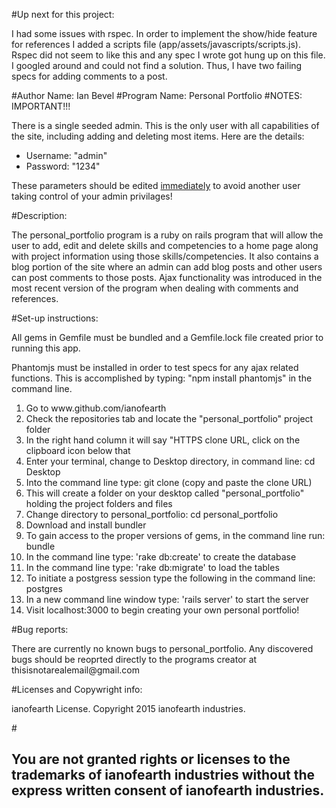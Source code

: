 #Up next for this project:
<p>I had some issues with rspec.  In order to implement the show/hide feature for references I added a scripts file (app/assets/javascripts/scripts.js).  Rspec did not seem to like this and any spec I wrote got hung up on this file.  I googled around and could not find a solution.  Thus, I have two failing specs for adding comments to a post.</p>
#Author Name: Ian Bevel
#Program Name: Personal Portfolio
#NOTES: IMPORTANT!!!
<p>There is a single seeded admin.  This is the only user with all capabilities of the site, including adding and deleting most items.  Here are the details:</p>
<ul>
<li>Username: "admin"</li>
<li>Password: "1234"</li>
</ul>
<p>These parameters should be edited <u>immediately</u> to avoid another user taking control of your admin privilages!</p>
#Description: 
<p>The personal_portfolio program is a ruby on rails program that will allow the user to add, edit and delete skills and competencies to a home page along with project information using those skills/competencies.  It also contains a blog portion of the site where an admin can add blog posts and other users can post comments to those posts.  Ajax functionality was introduced in the most recent version of the program when dealing with comments and references.</p>
#Set-up instructions: 
<p>All gems in Gemfile must be bundled and a Gemfile.lock file created prior to running this app.</p>
<p>Phantomjs must be installed in order to test specs for any ajax related functions.  This is accomplished by typing: "npm install phantomjs" in the command line.</p>
<ol>
<li>Go to www.github.com/ianofearth</li>
<li>Check the repositories tab and locate the "personal_portfolio" project folder</li>
<li>In the right hand column it will say "HTTPS clone URL, click on the clipboard icon below that</li>
<li>Enter your terminal, change to Desktop directory, in command line: cd Desktop</li>
<li>Into the command line type: git clone (copy and paste the clone URL)</li>
<li>This will create a folder on your desktop called "personal_portfolio" holding the project folders and files</li>
<li>Change directory to personal_portfolio: cd personal_portfolio</li>
<li>Download and install bundler</li>
<li>To gain access to the proper versions of gems, in the command line run: bundle</li>
<li>In the command line type: 'rake db:create' to create the database</li>
<li>In the command line type: 'rake db:migrate' to load the tables</li>
<li>To initiate a postgress session type the following in the command line: postgres</li>
<li>In a new command line window type: 'rails server' to start the server</li>
<li>Visit localhost:3000 to begin creating your own personal portfolio!</li>
</ol>
</p>

#Bug reports: 
<p>There are currently no known bugs to personal_portfolio.  Any discovered bugs should be reoprted directly to the programs creator at thisisnotarealemail@gmail.com</p>
#Licenses and Copywright info: 
<p>ianofearth License.  Copyright 2015 ianofearth industries.</p>
#<h2>You are not granted rights or licenses to the trademarks of ianofearth industries without the express written consent of ianofearth industries.</h2>
